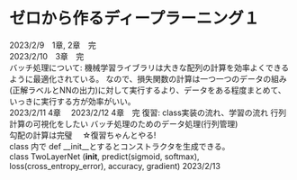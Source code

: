 # ゼロから作るディープラーニング１

2023/2/9　1章, 2章　完  
2023/2/10　3章　完  
バッチ処理について:  機械学習ライブラリは大きな配列の計算を効率よくできるように最適化されている。  なので、損失関数の計算は一つ一つのデータの組み(正解ラベルとNNの出力)に対して実行するより、データをある程度まとめて、いっきに実行する方が効率がいい。  
2023/2/11 4章　
2023/2/12 4章　完
復習:   class実装の流れ、学習の流れ  行列計算の可視化をしたい  バッチ処理のためのデータ処理(行列管理)  
勾配の計算は完璧　
☆復習ちゃんとやる!  
class 内で def __init__とするとコンストラクタを生成できる。  
class TwoLayerNet (__init__, predict(sigmoid, softmax), loss(cross_entropy_error), accuracy, gradient)
2023/2/13